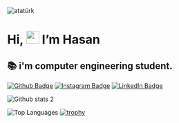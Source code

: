 ![atatürk](https://github.com/user-attachments/assets/430973eb-b152-48b7-954e-4aa017079130)

# Hi, <img src="https://media.giphy.com/media/hvRJCLFzcasrR4ia7z/giphy.gif" width="30px">  I’m Hasan
## 📚 i'm computer engineering student.


[![Github Badge](https://img.shields.io/badge/-Github-000?style=quare&labelColor=000&logo=Github&logoColor=white&link=link)](https://github.com/HasanKarsi?tab=projects) 
[![Instagram Badge](https://img.shields.io/badge/-Instagram-C13584?style=flat-quare&labelColor=C13584&logo=instagram&logoColor=white&link=link)](https://www.instagram.com/hsnkrs.exe/) 
[![LinkedIn Badge](https://img.shields.io/badge/-LinkedIn-blue?style=flat-square&logo=Linkedin&logoColor=white&link=https://www.linkedin.com/in/link)](https://www.linkedin.com/in/hasan-karşı-97312a2a2/)




![Github stats 2](https://github-readme-stats.vercel.app/api?username=HasanKarsi&show_icons=true&theme=radical)




![Top Languages](https://github-readme-stats.vercel.app/api/top-langs/?username=HasanKarsi&layout=compact&theme=radical)
[![trophy](https://github-profile-trophy.vercel.app/?username=HasanKarsi&theme=onedark)](https://github.com/ryo-ma/github-profile-trophy)
